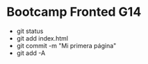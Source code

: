 # Bootcamp Fronted G14

* git status 
* git add index.html
* git commit -m "Mi primera página"
* git add -A